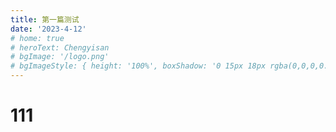 ```yaml
---
title: 第一篇测试
date: '2023-4-12'
# home: true
# heroText: Chengyisan
# bgImage: '/logo.png'
# bgImageStyle: { height: '100%', boxShadow: '0 15px 18px rgba(0,0,0,0.2)'}
---
```

# 111
